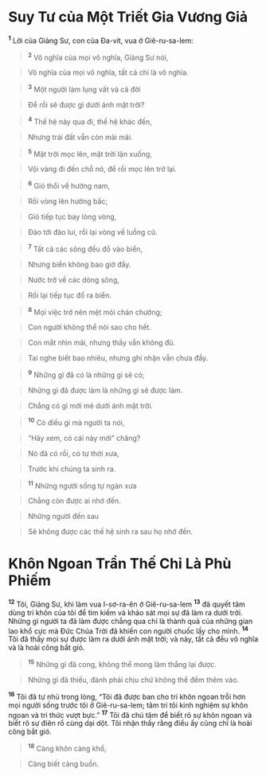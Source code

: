 

# Suy Tư của Một Triết Gia Vương Giả
<sup><b>1</b></sup> Lời của Giảng Sư, con của Đa-vít, vua ở Giê-ru-sa-lem:


> <sup><b>2</b></sup> Vô nghĩa của mọi vô nghĩa, Giảng Sư nói,
>


> Vô nghĩa của mọi vô nghĩa, tất cả chỉ là vô nghĩa.
>


> <sup><b>3</b></sup> Một người làm lụng vất vả cả đời
>


> Để rồi sẽ được gì dưới ánh mặt trời?
>


> <sup><b>4</b></sup> Thế hệ này qua đi, thế hệ khác đến,
>


> Nhưng trái đất vẫn còn mãi mãi.
>


> <sup><b>5</b></sup> Mặt trời mọc lên, mặt trời lặn xuống,
>


> Vội vàng đi đến chỗ nó, để rồi mọc lên trở lại.
>


> <sup><b>6</b></sup> Gió thổi về hướng nam,
>


> Rồi vòng lên hướng bắc;
>


> Gió tiếp tục bay lòng vòng,
>


> Đảo tới đảo lui, rồi lại vòng về luồng cũ.
>


> <sup><b>7</b></sup> Tất cả các sông đều đổ vào biển,
>


> Nhưng biển không bao giờ đầy.
>


> Nước trở về các dòng sông,
>


> Rồi lại tiếp tục đổ ra biển.
>


> <sup><b>8</b></sup> Mọi việc trở nên mệt mỏi chán chường;
>


> Con người không thể nói sao cho hết.
>


> Con mắt nhìn mãi, nhưng thấy vẫn không đủ.
>


> Tai nghe biết bao nhiêu, nhưng ghi nhận vẫn chưa đầy.
>


> <sup><b>9</b></sup> Những gì đã có là những gì sẽ có;
>


> Những gì đã được làm là những gì sẽ được làm.
>


> Chẳng có gì mới mẻ dưới ánh mặt trời.
>


> <sup><b>10</b></sup> Có điều gì mà người ta nói,
>


> “Hãy xem, có cái này mới” chăng?
>


> Nó đã có rồi, có tự thời xưa,
>


> Trước khi chúng ta sinh ra.
>


> <sup><b>11</b></sup> Những người sống tự ngàn xưa
>


> Chẳng còn được ai nhớ đến.
>


> Những người đến sau
>


> Sẽ không được các thế hệ sinh ra sau họ nhớ đến.
>

# Khôn Ngoan Trần Thế Chỉ Là Phù Phiếm
<sup><b>12</b></sup> Tôi, Giảng Sư, khi làm vua I-sơ-ra-ên ở Giê-ru-sa-lem <sup><b>13</b></sup> đã quyết tâm dùng trí khôn của tôi để tìm kiếm và khảo sát mọi sự đã làm ra dưới trời. Những gì người ta đã làm được chẳng qua chỉ là thành quả của những gian lao khổ cực mà Đức Chúa Trời đã khiến con người chuốc lấy cho mình. <sup><b>14</b></sup> Tôi đã thấy mọi sự được làm ra dưới ánh mặt trời; và này, tất cả đều vô nghĩa và là hoài công bắt gió.


> <sup><b>15</b></sup> Những gì đã cong, không thể mong làm thẳng lại được.
>


> Những gì đã thiếu, đành phải chịu chứ không thể đếm thêm vào.
>

<sup><b>16</b></sup> Tôi đã tự nhủ trong lòng, “Tôi đã được ban cho trí khôn ngoan trỗi hơn mọi người sống trước tôi ở Giê-ru-sa-lem; tâm trí tôi kinh nghiệm sự khôn ngoan và tri thức vượt bực.” <sup><b>17</b></sup> Tôi đã chú tâm để biết rõ sự khôn ngoan và biết rõ sự điên rồ cùng dại dột. Tôi nhận thấy rằng điều ấy cũng chỉ là hoài công bắt gió.


> <sup><b>18</b></sup> Càng khôn càng khổ,
>


> Càng biết càng buồn.
>


